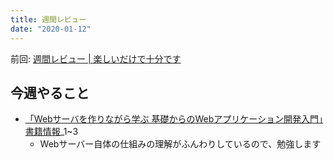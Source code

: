 ```yaml
---
title: 週間レビュー
date: "2020-01-12"
---
```


前回: [週間レビュー | 楽しいだけで十分です](https://yinm.info/20200105/)

## 今週やること
- [「Webサーバを作りながら学ぶ 基礎からのWebアプリケーション開発入門」書籍情報](http://kmaebashi.com/webserver/index.html)_1~3
  - Webサーバー自体の仕組みの理解がふんわりしているので、勉強します

